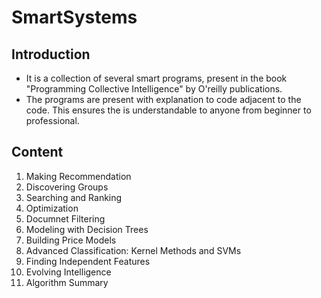 # SmartSystems

## Introduction
- It is a collection of several smart programs, present in the book "Programming Collective Intelligence" by O'reilly publications.
- The programs are present with explanation to code adjacent to the code. This ensures the is understandable to anyone from beginner to professional.

## Content
1. Making Recommendation
2. Discovering Groups
3. Searching and Ranking
4. Optimization
5. Documnet Filtering
6. Modeling with Decision Trees
7. Building Price Models
8. Advanced Classification: Kernel Methods and SVMs
9. Finding Independent Features
10. Evolving Intelligence
11. Algorithm Summary